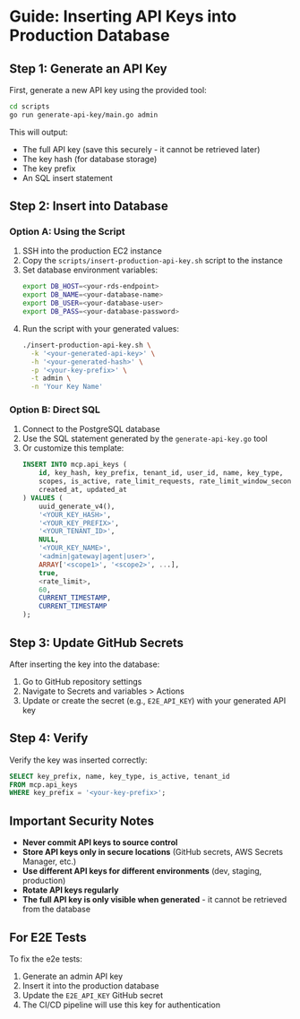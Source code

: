 # Guide: Inserting API Keys into Production Database

## Step 1: Generate an API Key

First, generate a new API key using the provided tool:

```bash
cd scripts
go run generate-api-key/main.go admin
```

This will output:
- The full API key (save this securely - it cannot be retrieved later)
- The key hash (for database storage)
- The key prefix
- An SQL insert statement

## Step 2: Insert into Database

### Option A: Using the Script

1. SSH into the production EC2 instance
2. Copy the `scripts/insert-production-api-key.sh` script to the instance
3. Set database environment variables:
   ```bash
   export DB_HOST=<your-rds-endpoint>
   export DB_NAME=<your-database-name>
   export DB_USER=<your-database-user>
   export DB_PASS=<your-database-password>
   ```
4. Run the script with your generated values:
   ```bash
   ./insert-production-api-key.sh \
     -k '<your-generated-api-key>' \
     -h '<your-generated-hash>' \
     -p '<your-key-prefix>' \
     -t admin \
     -n 'Your Key Name'
   ```

### Option B: Direct SQL

1. Connect to the PostgreSQL database
2. Use the SQL statement generated by the `generate-api-key.go` tool
3. Or customize this template:
   ```sql
   INSERT INTO mcp.api_keys (
       id, key_hash, key_prefix, tenant_id, user_id, name, key_type,
       scopes, is_active, rate_limit_requests, rate_limit_window_seconds,
       created_at, updated_at
   ) VALUES (
       uuid_generate_v4(), 
       '<YOUR_KEY_HASH>', 
       '<YOUR_KEY_PREFIX>', 
       '<YOUR_TENANT_ID>', 
       NULL, 
       '<YOUR_KEY_NAME>', 
       '<admin|gateway|agent|user>',
       ARRAY['<scope1>', '<scope2>', ...], 
       true, 
       <rate_limit>, 
       60,
       CURRENT_TIMESTAMP, 
       CURRENT_TIMESTAMP
   );
   ```

## Step 3: Update GitHub Secrets

After inserting the key into the database:

1. Go to GitHub repository settings
2. Navigate to Secrets and variables > Actions
3. Update or create the secret (e.g., `E2E_API_KEY`) with your generated API key

## Step 4: Verify

Verify the key was inserted correctly:

```sql
SELECT key_prefix, name, key_type, is_active, tenant_id 
FROM mcp.api_keys 
WHERE key_prefix = '<your-key-prefix>';
```

## Important Security Notes

- **Never commit API keys to source control**
- **Store API keys only in secure locations** (GitHub secrets, AWS Secrets Manager, etc.)
- **Use different API keys for different environments** (dev, staging, production)
- **Rotate API keys regularly**
- **The full API key is only visible when generated** - it cannot be retrieved from the database

## For E2E Tests

To fix the e2e tests:
1. Generate an admin API key
2. Insert it into the production database
3. Update the `E2E_API_KEY` GitHub secret
4. The CI/CD pipeline will use this key for authentication